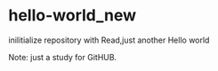 # hello-world_new
inilitialize repository with Read,just another Hello world 

Note:
just a study for GitHUB.
